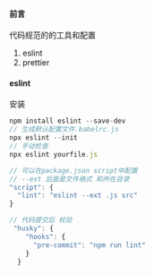 #### 前言

代码规范的的工具和配置

1. eslint
2. prettier



#### eslint

安装

```javascript
npm install eslint --save-dev
// 生成默认配置文件.babelrc.js
npx eslint --init
// 手动检查
npx eslint yourfile.js

// 可以在package.json script中配置
// --ext 后面是文件格式 和所在目录
"script": {
  "lint": "eslint --ext .js src"
}

// 代码提交后 校验
 "husky": {
    "hooks": {
      "pre-commit": "npm run lint"
    }
  }
```

